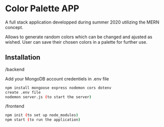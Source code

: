 # Color Palette APP

A full stack application developped during summer 2020 utilizing the MERN concept.

Allows to generate random colors which can be changed and ajusted as wished. User can save their chosen colors in a palette for further use. 

## Installation

/backend

Add your MongoDB account credentiels in .env file

```bash
npm install mongoose express nodemon cors dotenv
create .env file 
nodemon server.js (to start the server)
```
/frontend

```bash
npm init (to set up node_modules)
npm start (to run the application)
```
